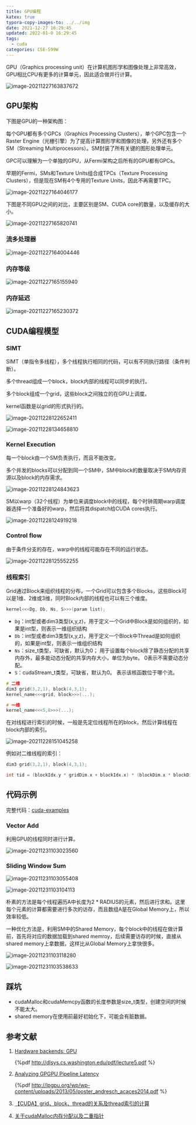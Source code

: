 ```yaml
---
title: GPU编程
katex: true
typora-copy-images-to: ../../img
date: 2021-12-27 16:29:45
updated: 2022-01-0 16:29:45
tags:
  - cuda
categories: CSE-599W
---
```




<!-- more -->

GPU（Graphics processing unit）在计算机图形学和图像处理上非常高效，GPU相比CPU有更多的计算单元，因此适合做并行计算。

![image-20211227163837672](https://img.sanzo.top/img/lesson/cse599w/image-20211227163837672.png)



## GPU架构

下图是GPU的一种架构图：

每个GPU都有多个GPCs（Graphics Processing Clusters），单个GPC包含一个Raster Engine（光栅引擎）为了提高计算图形学和图像的处理，另外还有多个SM（Streaming Multiprocessors）。SM封装了所有关键的图形处理单元。

GPC可以理解为一个单独的GPU，从Fermi架构之后所有的GPU都有GPCs。

早期的Fermi，SMs和Texture Units组合成TPCs（Texture Processing Clusters），但是现在SM有4个专用的Texture Units，因此不再需要TPC。

![image-20211227164046177](https://img.sanzo.top/img/lesson/cse599w/image-20211227164046177.png)



下图是不同GPU之间的对比，主要区别是SM、CUDA core的数量，以及缓存的大小。

![image-20211227165820741](https://img.sanzo.top/img/lesson/cse599w/image-20211227165820741.png)





### 流多处理器



![image-20211227164004446](https://img.sanzo.top/img/lesson/cse599w/image-20211227164004446.png)









### 内存等级

![image-20211227165155940](https://img.sanzo.top/img/lesson/cse599w/image-20211227165155940.png)

 

### 内存延迟

![image-20211227165230372](https://img.sanzo.top/img/lesson/cse599w/image-20211227165230372.png)





## CUDA编程模型

### SIMT

SIMT（单指令多线程），多个线程执行相同的代码，可以有不同执行路径（条件判断）。

多个thread组成一个block，block内部的线程可以同步的执行。

多个block组成一个grid，这些block之间独立的在GPU上调度。

kernel函数是以grid的形式执行的。

![image-20211228122652411](https://img.sanzo.top/img/lesson/cse599w/image-20211228122652411.png)



![image-20211228134658810](https://img.sanzo.top/img/lesson/cse599w/image-20211228134658810.png)

### Kernel Execution

每一个block由一个SM负责执行，而且不能改变。

多个并发的blocks可以分配到同一个SM中，SM中block的数量取决于SM内存资源以及block的内存需求。

![image-20211228124843623](https://img.sanzo.top/img/lesson/cse599w/image-20211228124843623.png)



SM以warp（32个线程）为单位来调度block中的线程，每个时钟周期warp调度器选择一个准备好的warp，然后将其dispatch给CUDA cores执行。

![image-20211228124919218](https://img.sanzo.top/img/lesson/cse599w/image-20211228124919218.png)



### Control flow

由于条件分支的存在，warp中的线程可能存在不同的运行状态。

![image-20211228125552255](https://img.sanzo.top/img/lesson/cse599w/image-20211228125552255.png)



### 线程索引

Grid通过Block来组织线程的分布，一个Grid可以包含多个Blocks，这些Block可以是1维、2维或3维，同时Block内部的线程也可以有三个维度。

```cpp
kernel<<<Dg, Db, Ns, S>>>(param list);
```

- `Dg`：int型或者dim3类型(x,y,z)，用于定义一个Grid中Block是如何组织的，如果是int型，则表示一维组织结构
- `Db`：int型或者dim3类型(x,y,z)，用于定义一个Block中Thread是如何组织的，如果是int型，则表示一维组织结构
- `Ns`：size_t类型，可缺省，默认为0； 用于设置每个block除了静态分配的共享内存外，最多能动态分配的共享内存大小，单位为byte。 0表示不需要动态分配。
- `S`：cudaStream_t类型，可缺省，默认为0。 表示该核函数位于哪个流。

```cpp
# 二维
dim3 grid(3,2,1), block(4,3,1);
kernel_name<<<grid, block>>>(...);

# 一维
kernel_name<<<5,8>>>(...);
```



在对线程进行索引的时候，一般是先定位线程所在的block，然后计算线程在block内部的索引。

![image-20211228151045258](https://img.sanzo.top/img/lesson/cse599w/image-20211228151045258.png)



例如对二维线程的索引：

```cpp
dim3 grid(3,2,1), block(4,3,1);

int tid = (blockIdx.y * gridDim.x + blockIdx.x) * (blockDim.x * blockDim.y) + threadIdx.y * blockDim.x + threadIdx.x;
```





## 代码示例

完整代码：[cuda-examples](https://github.com/Sanzo00/CSE-599W/tree/main/cuda-examples)

### Vector Add

利用GPU的线程同时进行计算。

![image-20211231103023560](https://img.sanzo.top/img/lesson/cse599w/image-20211231103023560.png)

### Sliding Window Sum

![image-20211231103055408](https://img.sanzo.top/img/lesson/cse599w/image-20211231103055408.png)

![image-20211231103104113](https://img.sanzo.top/img/lesson/cse599w/image-20211231103104113.png)

朴素的方法是每个线程遍历A中长度为2 * RADIUS的元素，然后进行求和。这里每个元素的计算都需要进行多次的访存，而且数组A是在Global Memory上，所以效率较低。

一种优化方法是，利用SM中的Shared Memory，每个block中的线程在做计算前，首先将对应的数据加载到shared memroy，后续需要访存的时候，直接从shared memory上拿数据，这样比从Global Memory上拿快很多。

![image-20211231103118280](https://img.sanzo.top/img/lesson/cse599w/image-20211231103118280.png)

![image-20211231103538633](https://img.sanzo.top/img/lesson/cse599w/image-20211231103538633.png)



## 踩坑

- cudaMalloc和cudaMemcpy函数的长度参数是size_t类型，创建空间的时候不能太大。
- shared memory在使用前最好初始化下，可能会有脏数据。



## 参考文献

1. [Hardware backends: GPU](http://dlsys.cs.washington.edu/pdf/lecture5.pdf)

   {%pdf http://dlsys.cs.washington.edu/pdf/lecture5.pdf %}

2. [Analyzing GPGPU Pipeline Latency](http://lpgpu.org/wp/wp-content/uploads/2013/05/poster_andresch_acaces2014.pdf)

   {%pdf http://lpgpu.org/wp/wp-content/uploads/2013/05/poster_andresch_acaces2014.pdf %}
   
2. [【CUDA】grid、block、thread的关系及thread索引的计算](https://blog.csdn.net/hujingshuang/article/details/53097222)

4. [关于cudaMalloc内存分配以及二重指针](https://blog.csdn.net/weixin_43260254/article/details/104162207)

<!-- Q.E.D. -->
